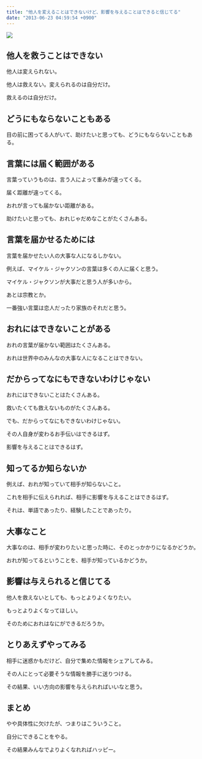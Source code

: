 ```yaml
---
title: "他人を変えることはできないけど、影響を与えることはできると信じてる"
date: "2013-06-23 04:59:54 +0900"
---
```


![](/images/2013/06/20130622_effect.png)

## 他人を救うことはできない

他人は変えられない。

他人は救えない。変えられるのは自分だけ。

救えるのは自分だけ。

## どうにもならないこともある

目の前に困ってる人がいて、助けたいと思っても、どうにもならないこともある。

## 言葉には届く範囲がある

言葉っていうものは、言う人によって重みが違ってくる。

届く距離が違ってくる。

おれが言っても届かない距離がある。

助けたいと思っても、おれじゃだめなことがたくさんある。

## 言葉を届かせるためには

言葉を届かせたい人の大事な人になるしかない。

例えば、マイケル・ジャクソンの言葉は多くの人に届くと思う。

マイケル・ジャクソンが大事だと思う人が多いから。

あとは宗教とか。

一番強い言葉は恋人だったり家族のそれだと思う。

## おれにはできないことがある

おれの言葉が届かない範囲はたくさんある。

おれは世界中のみんなの大事な人になることはできない。

## だからってなにもできないわけじゃない

おれにはできないことはたくさんある。

救いたくても救えないものがたくさんある。

でも、だからってなにもできないわけじゃない。

その人自身が変わるお手伝いはできるはず。

影響を与えることはできるはず。

## 知ってるか知らないか

例えば、おれが知っていて相手が知らないこと。

これを相手に伝えられれば、相手に影響を与えることはできるはず。

それは、単語であったり、経験したことであったり。

## 大事なこと

大事なのは、相手が変わりたいと思った時に、そのとっかかりになるかどうか。

おれが知ってるということを、相手が知っているかどうか。

## 影響は与えられると信じてる

他人を救えないとしても、もっとよりよくなりたい。

もっとよりよくなってほしい。

そのためにおれはなにができるだろうか。

## とりあえずやってみる

相手に迷惑かもだけど、自分で集めた情報をシェアしてみる。

その人にとって必要そうな情報を勝手に送りつける。

その結果、いい方向の影響を与えられればいいなと思う。

## まとめ

やや具体性に欠けたが、つまりはこういうこと。

自分にできることをやる。

その結果みんなでよりよくなれればハッピー。
